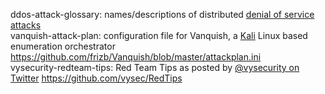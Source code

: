 ddos-attack-glossary: names/descriptions of distributed [denial of service attacks](https://en.wikipedia.org/wiki/Denial-of-service_attack)  
vanquish-attack-plan: configuration file for Vanquish, a [Kali](https://kali.org "Penetration Testing and Ethical Hacking Linux Distribution") Linux based enumeration orchestrator <https://github.com/frizb/Vanquish/blob/master/attackplan.ini>  
vysecurity-redteam-tips: Red Team Tips as posted by [@vysecurity on Twitter](https://twitter.com/vysecurity) <https://github.com/vysec/RedTips>   
